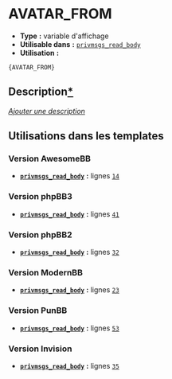 # AVATAR_FROM
* __Type__ __:__ variable d'affichage
* __Utilisable dans__ __:__ [`privmsgs_read_body`](../tpl/privmsgs_read_body.md#readme)
* __Utilisation__ __:__

```smarty
{AVATAR_FROM}
```

## Description[*](https://fa-tvars.appspot.com/var/AVATAR_FROM)
[*Ajouter une description*](https://fa-tvars.appspot.com/var/AVATAR_FROM)

## Utilisations dans les templates

### Version AwesomeBB
* __[`privmsgs_read_body`](../tpl/privmsgs_read_body.md#readme)__ __:__ lignes [`14`](../src/awesomebb/privmsgs_read_body.tpl#L14)

### Version phpBB3
* __[`privmsgs_read_body`](../tpl/privmsgs_read_body.md#readme)__ __:__ lignes [`41`](../src/prosilver/privmsgs_read_body.tpl#L41)

### Version phpBB2
* __[`privmsgs_read_body`](../tpl/privmsgs_read_body.md#readme)__ __:__ lignes [`32`](../src/subsilver/privmsgs_read_body.tpl#L32)

### Version ModernBB
* __[`privmsgs_read_body`](../tpl/privmsgs_read_body.md#readme)__ __:__ lignes [`23`](../src/modernbb/privmsgs_read_body.tpl#L23)

### Version PunBB
* __[`privmsgs_read_body`](../tpl/privmsgs_read_body.md#readme)__ __:__ lignes [`53`](../src/punbb/privmsgs_read_body.tpl#L53)

### Version Invision
* __[`privmsgs_read_body`](../tpl/privmsgs_read_body.md#readme)__ __:__ lignes [`35`](../src/invision/privmsgs_read_body.tpl#L35)

